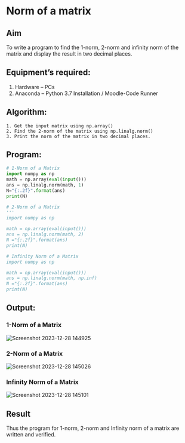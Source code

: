 # Norm of a matrix
## Aim
To write a program to find the 1-norm, 2-norm and infinity norm of the matrix and display the result in two decimal places.
## Equipment’s required:
1.	Hardware – PCs
2.	Anaconda – Python 3.7 Installation / Moodle-Code Runner
## Algorithm:
	1. Get the input matrix using np.array()   
    2. Find the 2-norm of the matrix using np.linalg.norm()
	3. Print the norm of the matrix in two decimal places.
## Program:
```Python
# 1-Norm of a Matrix
import numpy as np
math = np.array(eval(input()))
ans = np.linalg.norm(math, 1)
N="{:.2f}".format(ans)
print(N)

# 2-Norm of a Matrix
'''
import numpy as np

math = np.array(eval(input()))
ans = np.linalg.norm(math, 2)
N ="{:.2f}".format(ans)
print(N)

# Infinity Norm of a Matrix
import numpy as np

math = np.array(eval(input()))
ans = np.linalg.norm(math, np.inf)
N ="{:.2f}".format(ans)
print(N)
```
## Output:
### 1-Norm of a Matrix
![Screenshot 2023-12-28 144925](https://github.com/Dharshiniyaaks/Norm-of-a-matrix/assets/155055420/4f9eb1a4-c5ab-45b0-8182-a39e236f6e6d)

### 2-Norm of a Matrix
![Screenshot 2023-12-28 145026](https://github.com/Dharshiniyaaks/Norm-of-a-matrix/assets/155055420/efa7a1a6-ff29-4acb-8e1b-17651cbfa566)

### Infinity Norm of a Matrix
![Screenshot 2023-12-28 145101](https://github.com/Dharshiniyaaks/Norm-of-a-matrix/assets/155055420/3a05f48c-b8d9-4882-a468-2b04e396fd65)

## Result
Thus the program for 1-norm, 2-norm and Infinity norm of a matrix are written and verified.
